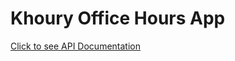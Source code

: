 # Khoury Office Hours App 

[Click to see API Documentation](https://documenter.getpostman.com/view/7402671/SVfWKk2E?version=latest#341a76b9-720f-41d2-b648-96fc8543ce9b)
